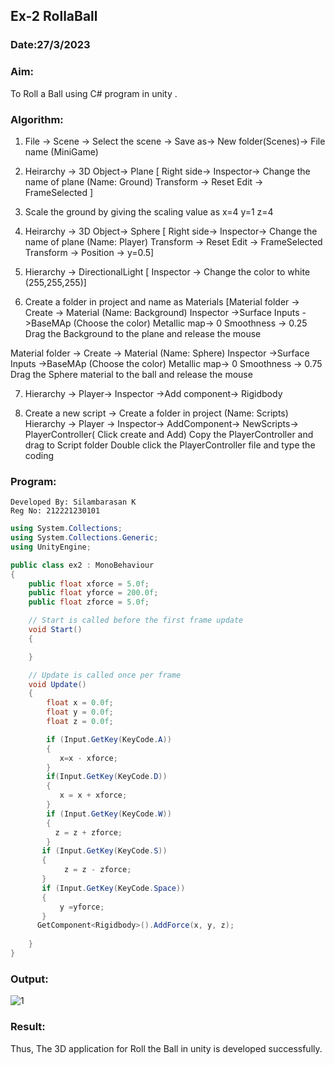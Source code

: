 ## Ex-2  RollaBall
### Date:27/3/2023
### Aim:
To Roll a Ball using C# program in unity .

### Algorithm:

1. File -> Scene -> Select the scene -> Save as-> New folder(Scenes)-> File name (MiniGame)

2. Heirarchy -> 3D Object-> Plane 
[ Right side-> Inspector-> Change the name of plane (Name: Ground)
Transform -> Reset
Edit -> FrameSelected ]

3. Scale the ground by giving the scaling value as x=4 y=1 z=4

4. Heirarchy -> 3D Object-> Sphere
[ Right side-> Inspector-> Change the name of plane (Name: Player)
Transform -> Reset
Edit -> FrameSelected 
Transform -> Position -> y=0.5]

5. Hierarchy -> DirectionalLight
[ Inspector -> Change the color to white (255,255,255)]

6. Create a folder in project and name as Materials
[Material folder -> Create -> Material (Name: Background)
Inspector ->Surface Inputs ->BaseMAp (Choose the color)
Metallic map-> 0
Smoothness -> 0.25
Drag the Background to the plane and release the mouse

Material folder -> Create -> Material (Name: Sphere)
Inspector ->Surface Inputs ->BaseMAp (Choose the color)
Metallic map-> 0
Smoothness -> 0.75
Drag the Sphere material to the ball and release the mouse

 7. Hierarchy -> Player-> Inspector ->Add component-> Rigidbody

8. Create a new script -> Create a folder in project (Name: Scripts)
Hierarchy -> Player -> Inspector-> AddComponent-> NewScripts-> PlayerController( Click create and Add)
Copy the PlayerController and drag to Script folder
Double click the PlayerController file and type the coding

### Program:
```
Developed By: Silambarasan K
Reg No: 212221230101
```
```c#
using System.Collections;
using System.Collections.Generic;
using UnityEngine;

public class ex2 : MonoBehaviour
{
    public float xforce = 5.0f;
    public float yforce = 200.0f;
    public float zforce = 5.0f;

    // Start is called before the first frame update
    void Start()
    {

    }

    // Update is called once per frame
    void Update()
    {
        float x = 0.0f;
        float y = 0.0f;
        float z = 0.0f;

        if (Input.GetKey(KeyCode.A))
        {
           x=x - xforce;
        }
        if(Input.GetKey(KeyCode.D))
        {
           x = x + xforce;
        }
        if (Input.GetKey(KeyCode.W))
        {
          z = z + zforce;
        }
       if (Input.GetKey(KeyCode.S))
       {
            z = z - zforce;
       }
       if (Input.GetKey(KeyCode.Space))
       {
           y =yforce;
       }
      GetComponent<Rigidbody>().AddForce(x, y, z);
        
    }
}

```
### Output:

![1](https://user-images.githubusercontent.com/94525786/233114261-ec561abc-31ac-4859-83f9-051181abea78.png)
### Result:
Thus, The 3D application for Roll the Ball in unity is developed successfully.
